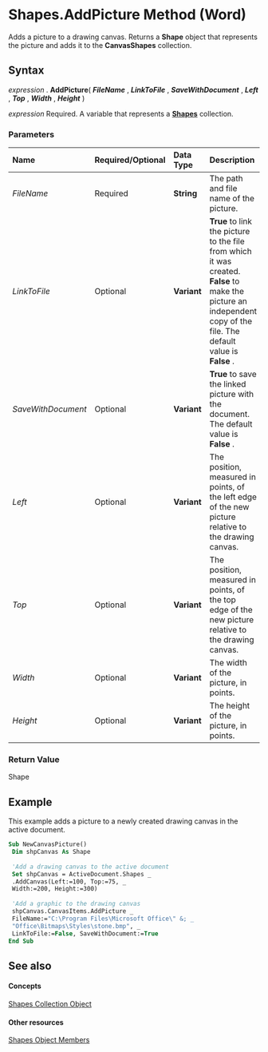 
# Shapes.AddPicture Method (Word)

Adds a picture to a drawing canvas. Returns a  **Shape** object that represents the picture and adds it to the **CanvasShapes** collection.


## Syntax

 _expression_ . **AddPicture**( **_FileName_** , **_LinkToFile_** , **_SaveWithDocument_** , **_Left_** , **_Top_** , **_Width_** , **_Height_** )

 _expression_ Required. A variable that represents a **[Shapes](0907eed3-886e-8e73-0e5e-71f4b37ddd5b.md)** collection.


### Parameters



|**Name**|**Required/Optional**|**Data Type**|**Description**|
|:-----|:-----|:-----|:-----|
| _FileName_|Required| **String**|The path and file name of the picture.|
| _LinkToFile_|Optional| **Variant**| **True** to link the picture to the file from which it was created. **False** to make the picture an independent copy of the file. The default value is **False** .|
| _SaveWithDocument_|Optional| **Variant**| **True** to save the linked picture with the document. The default value is **False** .|
| _Left_|Optional| **Variant**|The position, measured in points, of the left edge of the new picture relative to the drawing canvas.|
| _Top_|Optional| **Variant**|The position, measured in points, of the top edge of the new picture relative to the drawing canvas.|
| _Width_|Optional| **Variant**|The width of the picture, in points.|
| _Height_|Optional| **Variant**|The height of the picture, in points.|

### Return Value

Shape


## Example

This example adds a picture to a newly created drawing canvas in the active document.


```vb
Sub NewCanvasPicture() 
 Dim shpCanvas As Shape 
 
 'Add a drawing canvas to the active document 
 Set shpCanvas = ActiveDocument.Shapes _ 
 .AddCanvas(Left:=100, Top:=75, _ 
 Width:=200, Height:=300) 
 
 'Add a graphic to the drawing canvas 
 shpCanvas.CanvasItems.AddPicture _ 
 FileName:="C:\Program Files\Microsoft Office\" &; _ 
 "Office\Bitmaps\Styles\stone.bmp", _ 
 LinkToFile:=False, SaveWithDocument:=True 
End Sub
```


## See also


#### Concepts


[Shapes Collection Object](0907eed3-886e-8e73-0e5e-71f4b37ddd5b.md)
#### Other resources


[Shapes Object Members](045d4e8c-b838-24f8-5919-c5a05e9bb3c5.md)
